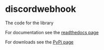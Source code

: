 # discordwebhook

The code for the library

For documentation see the [readthedocs page](https://discordwebhook.readthedocs.io/en/latest/)

For downloads see the [PyPi page](https://pypi.org/project/discordwebhook.py/)
